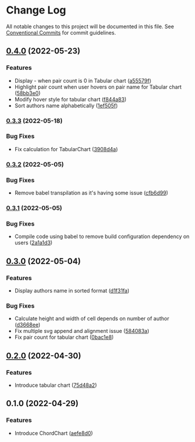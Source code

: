 # Change Log

All notable changes to this project will be documented in this file.
See [Conventional Commits](https://conventionalcommits.org) for commit guidelines.

## [0.4.0](https://github.com/sumanmaity112/pairing-matrix/compare/pairing-matrix-charts@0.3.3...pairing-matrix-charts@0.4.0) (2022-05-23)


### Features

* Display - when pair count is 0 in Tabular chart ([a55579f](https://github.com/sumanmaity112/pairing-matrix/commit/a55579fe7b9de820dcc51109052d1b583e22fbca))
* Highlight pair count when user hovers on pair name for Tabular chart ([58bb3e0](https://github.com/sumanmaity112/pairing-matrix/commit/58bb3e0765b44b5a05bc1aad4c159aff55ca1d50))
* Modify hover style for tabular chart ([f844a83](https://github.com/sumanmaity112/pairing-matrix/commit/f844a83f53a20bbacc712c034be1c7def2fb8b86))
* Sort authors name alphabetically ([1ef505f](https://github.com/sumanmaity112/pairing-matrix/commit/1ef505f33448115b9e5c322ce2d16dfffb5b633e))



### [0.3.3](https://github.com/sumanmaity112/pairing-matrix/compare/pairing-matrix-charts@0.3.2...pairing-matrix-charts@0.3.3) (2022-05-18)


### Bug Fixes

* Fix calculation for TabularChart ([3908d4a](https://github.com/sumanmaity112/pairing-matrix/commit/3908d4a96b1f0e2ea9cf67aa753f7b84f6387c78))



### [0.3.2](https://github.com/sumanmaity112/pairing-matrix/compare/pairing-matrix-charts@0.3.1...pairing-matrix-charts@0.3.2) (2022-05-05)


### Bug Fixes

* Remove babel transpilation as it's having some issue ([cfb6d99](https://github.com/sumanmaity112/pairing-matrix/commit/cfb6d996e68705d9679c25c5696bb9c835785179))



### [0.3.1](https://github.com/sumanmaity112/pairing-matrix/compare/pairing-matrix-charts@0.3.0...pairing-matrix-charts@0.3.1) (2022-05-05)


### Bug Fixes

* Compile code using babel to remove build configuration dependency on users ([2a1a1d3](https://github.com/sumanmaity112/pairing-matrix/commit/2a1a1d32f2399843f6c4ec82e444cc5591a799e2))



## [0.3.0](https://github.com/sumanmaity112/pairing-matrix/compare/pairing-matrix-charts@0.2.0...pairing-matrix-charts@0.3.0) (2022-05-04)


### Features

* Display authors name in sorted format ([d1f31fa](https://github.com/sumanmaity112/pairing-matrix/commit/d1f31fa30c7d2424014ec021bc9a0b1022fdb4cc))


### Bug Fixes

* Calculate height and width of cell depends on number of author ([d3668ee](https://github.com/sumanmaity112/pairing-matrix/commit/d3668ee19cfb6b64da3293ef25e171da412f584a))
* Fix multiple svg append and alignment issue ([584083a](https://github.com/sumanmaity112/pairing-matrix/commit/584083afec7d112fa91c88c6b7566140dccc8f7c))
* Fix pair count for tabular chart ([0bac1e8](https://github.com/sumanmaity112/pairing-matrix/commit/0bac1e848e0ef02f20714e6c83a713e85c48d66a))



## [0.2.0](https://github.com/sumanmaity112/pairing-matrix/compare/pairing-matrix-charts@0.1.0...pairing-matrix-charts@0.2.0) (2022-04-30)


### Features

* Introduce tabular chart ([75d48a2](https://github.com/sumanmaity112/pairing-matrix/commit/75d48a221cf1a692767ba509e9e34fef2b5f5f35))



## 0.1.0 (2022-04-29)


### Features

* Introduce ChordChart ([aefe8d0](https://github.com/sumanmaity112/pairing-matrix/commit/aefe8d02a37cf03c7bd65ed9665ed1a4a9cea692))
